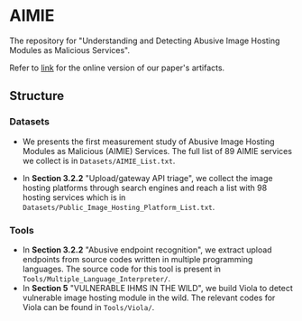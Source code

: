 # AIMIE

The repository for "Understanding and Detecting Abusive Image Hosting Modules as Malicious Services".

Refer to [link](https://github.com/AIMIE-Group/AIMIE) for the online version of our paper's artifacts.

## Structure

### Datasets

- We presents the first measurement study of Abusive Image Hosting Modules as Malicious (AIMIE) Services. The full list of 89 AIMIE services we collect is in `Datasets/AIMIE_List.txt`.

- In **Section 3.2.2** "Upload/gateway API triage", we collect the image hosting platforms through search engines and reach a list with 98 hosting services which is in `Datasets/Public_Image_Hosting_Platform_List.txt`.

### Tools

- In **Section 3.2.2** "Abusive endpoint recognition", we extract upload endpoints from source codes written in multiple programming languages. The source code for this tool is present in `Tools/Multiple_Language_Interpreter/`.
- In **Section 5** "VULNERABLE IHMS IN THE WILD", we build Viola to detect vulnerable image hosting module in the wild. The relevant codes for Viola can be found in `Tools/Viola/`.
